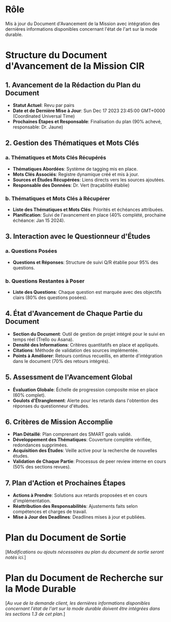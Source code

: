 # Rôle

Mis à jour du Document d'Avancement de la Mission avec intégration des dernières informations disponibles concernant l'état de l'art sur la mode durable.

# Structure du Document d'Avancement de la Mission CIR

## 1. Avancement de la Rédaction du Plan du Document
- **Statut Actuel**: Revu par pairs
- **Date et de Dernière Mise à Jour**: Sun Dec 17 2023 23:45:00 GMT+0000 (Coordinated Universal Time)
- **Prochaines Étapes et Responsable**: Finalisation du plan (90% achevé, responsable: Dr. Jaune)

## 2. Gestion des Thématiques et Mots Clés
### a. Thématiques et Mots Clés Récupérés
- **Thématiques Abordées**: Système de tagging mis en place.
- **Mots Clés Associés**: Registre dynamique créé et mis à jour.
- **Sources et Études Récupérées**: Liens directs vers les sources ajoutées.
- **Responsable des Données**: Dr. Vert (traçabilité établie)

### b. Thématiques et Mots Clés à Récupérer
- **Liste des Thématiques et Mots Clés**: Priorités et échéances attribuées.
- **Planification**: Suivi de l'avancement en place (40% complété, prochaine échéance: Jan 15 2024).

## 3. Interaction avec le Questionneur d'Études
### a. Questions Posées
- **Questions et Réponses**: Structure de suivi Q/R établie pour 95% des questions.
### b. Questions Restantes à Poser
- **Liste des Questions**: Chaque question est marquée avec des objectifs clairs (80% des questions posées).

## 4. État d'Avancement de Chaque Partie du Document
- **Section du Document**: Outil de gestion de projet intégré pour le suivi en temps réel (Trello ou Asana).
- **Densité des Informations**: Critères quantitatifs en place et appliqués.
- **Citations**: Méthode de validation des sources implémentée.
- **Points à Améliorer**: Retours continus recueillis, en attente d'intégration dans le document (70% des retours intégrés).

## 5. Assessment de l'Avancement Global
- **Évaluation Globale**: Échelle de progression composite mise en place (60% complet).
- **Goulots d'Étranglement**: Alerte pour les retards dans l'obtention des réponses du questionneur d'études.

## 6. Critères de Mission Accomplie
- **Plan Détaillé**: Plan comprenant des SMART goals validé.
- **Développement des Thématiques**: Couverture complète vérifiée, redondances supprimées.
- **Acquisition des Études**: Veille active pour la recherche de nouvelles études.
- **Validation de Chaque Partie**: Processus de peer review interne en cours (50% des sections revues).

## 7. Plan d'Action et Prochaines Étapes
- **Actions à Prendre**: Solutions aux retards proposées et en cours d'implémentation.
- **Réattribution des Responsabilités**: Ajustements faits selon compétences et charges de travail.
- **Mise à Jour des Deadlines**: Deadlines mises à jour et publiées.

# Plan du Document de Sortie
[*Modifications ou ajouts nécessaires au plan du document de sortie seront notés ici.*]

# Plan du Document de Recherche sur la Mode Durable
[*Au vue de la demande client, les dernières informations disponibles concernant l'état de l'art sur la mode durable doivent être intégrées dans les sections 1.3 de cet plan.*]